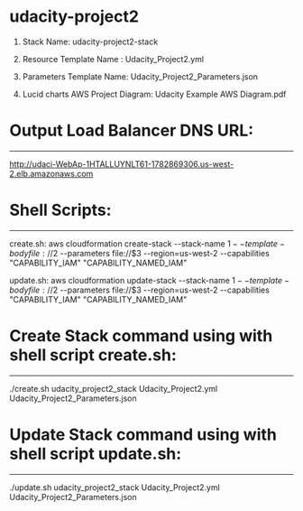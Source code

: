 # udacity-project2
1. Stack Name: udacity-project2-stack

2. Resource Template Name : Udacity_Project2.yml 

3. Parameters Template Name: Udacity_Project2_Parameters.json

4. Lucid charts AWS Project Diagram: Udacity Example AWS Diagram.pdf


# Output Load Balancer DNS URL: 
----------------------------------
http://udaci-WebAp-1HTALLUYNLT61-1782869306.us-west-2.elb.amazonaws.com


# Shell Scripts:
-----------------
create.sh:
aws cloudformation create-stack --stack-name $1 --template-body file://$2  --parameters file://$3 --region=us-west-2 --capabilities "CAPABILITY_IAM" "CAPABILITY_NAMED_IAM"

update.sh:
aws cloudformation update-stack --stack-name $1 --template-body file://$2  --parameters file://$3 --region=us-west-2 --capabilities "CAPABILITY_IAM" "CAPABILITY_NAMED_IAM"


# Create Stack command using with shell script create.sh:
-------------------------------------------------------
./create.sh udacity_project2_stack Udacity_Project2.yml Udacity_Project2_Parameters.json 


# Update Stack command using with shell script update.sh:
--------------------------------------------------------
./update.sh udacity_project2_stack Udacity_Project2.yml Udacity_Project2_Parameters.json 

